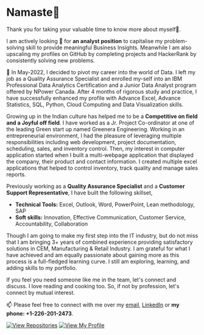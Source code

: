 # Namaste🙏

Thank you for taking your valuable time to know more about myself💞️. 

I am actively looking 👀  for **an analyst position** to capitalise my problem-solving skill to provide meaningful Business Insights. Meanwhile I am also upscaling my profiles on GitHub by completing projects and HackerRank by consistently solving new problems. 
 
🌱 In May-2022, I decided to pivot my career into the world of Data. I left my job as a Quality Assurance Specialist and enrolled my-self into an IBM Professional Data Analytics Certification and a Junior Data Analyst program offered by NPower Canada. After 4 months of rigorous study and practice, I have successfully enhanced my profile with Advance Excel, Advance Statistics, SQL, Python, Cloud Computing and Data Visualization skills. 

Growing up in the Indian culture has helped me to be a **Competitive on field and a Joyful off field**. 
I have worked as a Jr. Project Co-ordinator at one of the leading Green start up named Greenera Engineering. Working in an entrepreneurial environment, I had the pleasure of leveraging multiple responsibilities including web development, project documentation, scheduling, sales, and inventory control. Then, my interest in computer application started when I built a multi-webpage application that displayed the company, their product and contact information. I created multiple excel applications that helped to control inventory, track quality and manage sales reports.

Previously working as a **Quality Assurance Specialist** and a **Customer Support Representative**, I have built the following skillset,
* **Technical Tools:** Excel, Outlook, Word, PowerPoint, Lean methodology, SAP
* **Soft skills:** Innovation, Effective Communication, Customer Service, Accountability, Collaboration

Though I am going to make my first step into the IT industry, but do not miss that I am bringing 3+ years of combined experience providing satisfactory solutions in CEM, Manufacturing & Retail Industry. I am grateful for what I have achieved and am equally passionate about gaining more as this process is a full-fledged learning curve. I still am exploring, learning, and adding skills to my portfolio.

If you feel you need someone like me in the team, let's connect and discuss.
I love reading and cooking too. So, if not by profession, let's connect by mutual interest.

📫 Please feel free to connect with me over my [email](kpanchal5069@gmail.com), [LinkedIn](https://www.linkedin.com/in/kishansunilkumarpanchal/) or **my phone: +1-226-201-2473**.


[![View Repositories](https://img.shields.io/badge/View-My_Repositories-blue?logo=GitHub)](https://github.com/kishansunilkumarpanchal?tab=repositories)
[![View My Profile](https://img.shields.io/badge/View-My_Profile-green?logo=GitHub)](https://github.com/kishansunilkumarpanchal/Kishan-Sunilkumar-Panchal/)

<!---
Kpanchal5069/Kpanchal5069 is a ✨ special ✨ repository because its `README.md` (this file) appears on your GitHub profile.
You can click the Preview link to take a look at your changes.
--->
